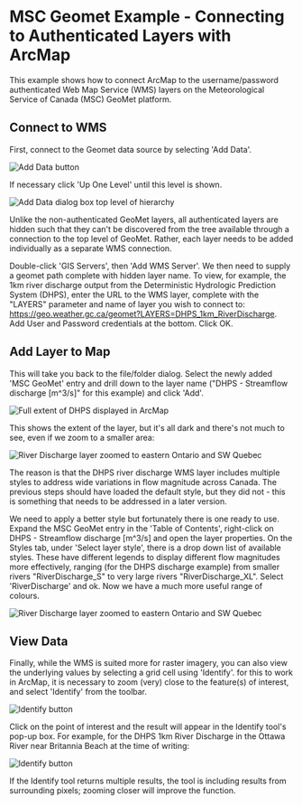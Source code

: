 # MSC Geomet Example - Connecting to Authenticated Layers with ArcMap

This example shows how to connect ArcMap to the username/password authenticated Web Map Service (WMS) layers on the Meteorological Service of Canada (MSC) GeoMet platform.

## Connect to WMS
First, connect to the Geomet data source by selecting 'Add Data'.

![Add Data button](images/ArcMap_DHPS_01.png)

If necessary click 'Up One Level' until this level is shown. 

![Add Data dialog box top level of hierarchy](images/ArcMap_DHPS_02.png)

Unlike the non-authenticated GeoMet layers, all authenticated layers are hidden such that they can't be discovered from the tree available through a connection to the top level of GeoMet. Rather, each layer needs to be added individually as a separate WMS connection.

Double-click 'GIS Servers', then 'Add WMS Server'. We then need to supply a geomet path complete with hidden layer name. To view, for example, the 1km river discharge output from the Deterministic Hydrologic Prediction System (DHPS), enter the URL to the WMS layer, complete with the "LAYERS" parameter and name of layer you wish to connect to: https://geo.weather.gc.ca/geomet?LAYERS=DHPS_1km_RiverDischarge. Add User and Password credentials at the bottom. Click OK.

## Add Layer to Map
This will take you back to the file/folder dialog. Select the newly added 'MSC GeoMet' entry and drill down to the layer name ("DHPS - Streamflow discharge [m^3/s]" for this example) and click 'Add'.

![Full extent of DHPS displayed in ArcMap](images/ArcMap_DHPS_03.png)

This shows the extent of the layer, but it's all dark and there's not much to see, even if we zoom to a smaller area:

![River Discharge layer zoomed to eastern Ontario and SW Quebec](images/ArcMap_DHPS_04.png)

The reason is that the DHPS river discharge WMS layer includes multiple styles to address wide variations in flow magnitude across Canada. The previous steps should have loaded the default style, but they did not - this is something that needs to be addressed in a later version. 

We need to apply a better style but fortunately there is one ready to use. Expand the MSC GeoMet entry in the 'Table of Contents', right-click on DHPS - Streamflow discharge [m^3/s] and open the layer properties. On the Styles tab, under 'Select layer style', there is a drop down list of available styles. These have different legends to display different flow magnitudes more effectively, ranging (for the DHPS discharge example) from smaller rivers "RiverDischarge_S" to very large rivers "RiverDischarge_XL". Select 'RiverDischarge' and ok. Now we have a much more useful range of colours.

![River Discharge layer zoomed to eastern Ontario and SW Quebec](images/ArcMap_DHPS_05.png)

## View Data

Finally, while the WMS is suited more for raster imagery, you can also view the underlying values by selecting a grid cell using 'Identify'. for this to work in ArcMap, it is necessary to zoom (very) close to the feature(s) of interest, and select 'Identify' from the toolbar.

![Identify button](images/ArcMap_DHPS_06.png)

Click on the point of interest and the result will appear in the Identify tool's pop-up box. For example, for the DHPS 1km River Discharge in the Ottawa River near Britannia Beach at the time of writing:

![Identify button](images/ArcMap_DHPS_07.png)

If the Identify tool returns multiple results, the tool is including results from surrounding pixels; zooming closer will improve the function.







